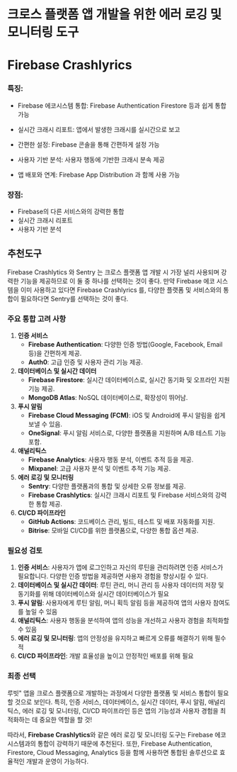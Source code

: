 크로스 플랫폼 앱 개발을 위한 에러 로깅 및 모니터링 도구
===

# Firebase Crashlyrics

### 특징:

- Firebase 에코시스템 통합: Firebase Authentication Firestore 등과 쉽게 통합 가능

- 실시간 크래시 리포트: 앱에서 발생한 크래시를 실시간으로 보고
- 간편한 설정: Firebase 콘솔을 통해 간편하게 설정 가능
- 사용자 기반 분석: 사용자 행동에 기반한 크래시 분속 제공
- 앱 배포와 연계: Firebase App Distribution 과 함께 사용 가능

### 장점:

- Firebase의 다른 서비스와의 강력한 통합
- 실시간 크래시 리포트
- 사용자 기반 분석

## 추천도구

Firebase Crashlytics 와 Sentry 는 크로스 플랫폼 앱 개발 시 가장 널리 사용되며 강력한 기능을 제공하므로 이 둘 중 하나를 선택하는 것이 좋다. 만약 Firebase 에코 시스템을 이미 사용하고 있다면 Firebase Crashlyrics 를, 다양한 플랫폼 및 서비스와의 통합이 필요하다면 Sentry를 선택하는 것이 좋다. 

### 주요 통합 고려 사항

1. **인증 서비스**
    - **Firebase Authentication**: 다양한 인증 방법(Google, Facebook, Email 등)을 간편하게 제공.
    - **Auth0**: 고급 인증 및 사용자 관리 기능 제공.
2. **데이터베이스 및 실시간 데이터**
    - **Firebase Firestore**: 실시간 데이터베이스로, 실시간 동기화 및 오프라인 지원 기능 제공.
    - **MongoDB Atlas**: NoSQL 데이터베이스로, 확장성이 뛰어남.
3. **푸시 알림**
    - **Firebase Cloud Messaging (FCM)**: iOS 및 Android에 푸시 알림을 쉽게 보낼 수 있음.
    - **OneSignal**: 푸시 알림 서비스로, 다양한 플랫폼을 지원하며 A/B 테스트 기능 포함.
4. **애널리틱스**
    - **Firebase Analytics**: 사용자 행동 분석, 이벤트 추적 등을 제공.
    - **Mixpanel**: 고급 사용자 분석 및 이벤트 추적 기능 제공.
5. **에러 로깅 및 모니터링**
    - **Sentry**: 다양한 플랫폼과의 통합 및 상세한 오류 정보를 제공.
    - **Firebase Crashlytics**: 실시간 크래시 리포트 및 Firebase 서비스와의 강력한 통합 제공.
6. **CI/CD 파이프라인**
    - **GitHub Actions**: 코드베이스 관리, 빌드, 테스트 및 배포 자동화를 지원.
    - **Bitrise**: 모바일 CI/CD를 위한 플랫폼으로, 다양한 통합 옵션 제공.

### 필요성 검토

1. **인증 서비스**: 사용자가 앱에 로그인하고 자신의 루틴을 관리하려면 인증 서비스가 필요합니다. 다양한 인증 방법을 제공하면 사용자 경험을 향상시킬 수 있다.
2. **데이터베이스 및 실시간 데이터**: 루틴 관리, 머니 관리 등 사용자 데이터의 저장 및 동기화를 위해 데이터베이스와 실시간 데이터베이스가 필요
3. **푸시 알림**: 사용자에게 루틴 알림, 머니 획득 알림 등을 제공하여 앱의 사용자 참여도를 높일 수 있음
4. **애널리틱스**: 사용자 행동을 분석하여 앱의 성능을 개선하고 사용자 경험을 최적화할 수 있음
5. **에러 로깅 및 모니터링**: 앱의 안정성을 유지하고 빠르게 오류를 해결하기 위해 필수적
6. **CI/CD 파이프라인**: 개발 효율성을 높이고 안정적인 배포를 위해 필요

### 최종 선택

루빗" 앱을 크로스 플랫폼으로 개발하는 과정에서 다양한 플랫폼 및 서비스 통합이 필요할 것으로 보인다. 특히, 인증 서비스, 데이터베이스, 실시간 데이터, 푸시 알림, 애널리틱스, 에러 로깅 및 모니터링, CI/CD 파이프라인 등은 앱의 기능성과 사용자 경험을 최적화하는 데 중요한 역할을 할 것!

따라서, **Firebase Crashlytics**와 같은 에러 로깅 및 모니터링 도구는 Firebase 에코시스템과의 통합이 강력하기 때문에 추천된다. 또한, Firebase Authentication, Firestore, Cloud Messaging, Analytics 등을 함께 사용하면 통합된 솔루션으로 효율적인 개발과 운영이 가능하다.